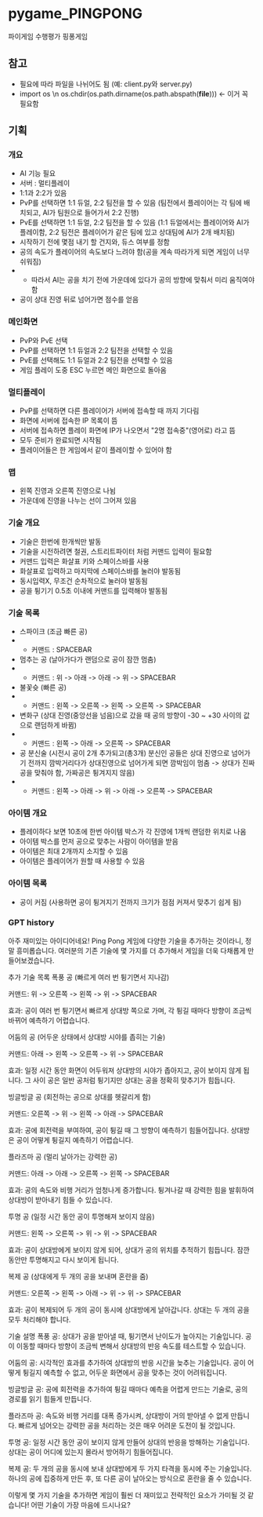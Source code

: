 # pygame_PINGPONG
파이게임 수행평가 핑퐁게임

## 참고
- 필요에 따라 파일을 나뉘어도 됨 (예: client.py와 server.py)
- import os \n os.chdir(os.path.dirname(os.path.abspath(__file__))) <- 이거 꼭 필요함

## 기획

### 개요
- AI 기능 필요
- 서버 : 멀티플레이
- 1:1과 2:2가 있음
- PvP를 선택하면 1:1 듀얼, 2:2 팀전을 할 수 있음 (팀전에서 플레이어는 각 팀에 배치되고, AI가 팀원으로 들어가서 2:2 진행)
- PvE를 선택하면 1:1 듀얼, 2:2 팀전을 할 수 있음 (1:1 듀얼에서는 플레이어와 AI가 플레이함, 2:2 팀전은 플레이어가 같은 팀에 있고 상대팀에 AI가 2개 배치됨)
- 시작하기 전에 몇점 내기 할 건지와, 듀스 여부를 정함 
- 공의 속도가 플레이어의 속도보다 느려야 함(공을 계속 따라가게 되면 게임이 너무 쉬워짐)
- - 따라서 AI는 공을 치기 전에 가운데에 있다가 공의 방향에 맞춰서 미리 움직여야 함
- 공이 상대 진영 뒤로 넘어가면 점수를 얻음

### 메인화면
- PvP와 PvE 선택
- PvP를 선택하면 1:1 듀얼과 2:2 팀전을 선택할 수 있음
- PvE를 선택해도 1:1 듀얼과 2:2 팀전을 선택할 수 있음
- 게임 플레이 도중 ESC 누르면 메인 화면으로 돌아옴

### 멀티플레이
- PvP를 선택하면 다른 플레이어가 서버에 접속할 때 까지 기다림
- 화면에 서버에 접속한 IP 목록이 뜸
- 서버에 접속하면 플레이 화면에 IP가 나오면서 "2명 접속중"(영어로) 라고 뜸
- 모두 준비가 완료되면 시작됨
- 플레이어들은 한 게임에서 같이 플레이할 수 있어야 함

### 맵
- 왼쪽 진영과 오른쪽 진영으로 나뉨
- 가운데에 진영을 나누는 선이 그어져 있음 

### 기술 개요
- 기술은 한번에 한개씩만 발동
- 기술을 시전하려면 철권, 스트리트파이터 처럼 커맨드 입력이 필요함
- 커맨드 입력은 화살표 키와 스페이스바를 사용
- 화살표로 입력하고 마지막에 스페이스바를 눌러야 발동됨
- 동시입력X, 무조건 순차적으로 눌러야 발동됨 
- 공을 튕기기 0.5초 이내에 커맨드를 입력해야 발동됨

### 기술 목록
- 스파이크 (조금 빠른 공)
- - 커맨드 : SPACEBAR
- 멈추는 공 (날아가다가 랜덤으로 공이 잠깐 멈춤)
- - 커맨드 : 위 -> 아래 -> 아래 -> 위 -> SPACEBAR  
- 불꽃슛 (빠른 공)
- - 커맨드 : 왼쪽 -> 오른쪽 -> 왼쪽 -> 오른쪽 -> SPACEBAR
- 변화구 (상대 진영(중앙선을 넘음)으로 갔을 때 공의 방향이 -30 ~ +30 사이의 값으로 랜덤하게 바뀜)
- - 커맨드 : 왼쪽 -> 아래 -> 오른쪽 -> SPACEBAR
- 공 분신술 (시전시 공이 2개 추가되고(총3개) 분신인 공들은 상대 진영으로 넘어가기 전까지 깜박거리다가 상대진영으로 넘어가게 되면 깜박임이 멈춤 -> 상대가 진짜 공을 맞춰야 함, 가짜공은 튕겨지지 않음)
- - 커맨드 : 왼쪽 -> 아래 -> 위 -> 아래 -> 오른쪽 -> SPACEBAR

### 아이템 개요
- 플레이하다 보면 10초에 한번 아이템 박스가 각 진영에 1개씩 랜덤한 위치로 나옴
- 아이템 박스를 먼저 공으로 맞추는 사람이 아이템을 받음
- 아이템은 최대 2개까지 소지할 수 있음
- 아이템은 플레이어가 원할 때 사용할 수 있음

### 아이템 목록
- 공이 커짐 (사용하면 공이 튕겨지기 전까지 크기가 점점 커져서 맞추기 쉽게 됨) 


### GPT history
아주 재미있는 아이디어네요! Ping Pong 게임에 다양한 기술을 추가하는 것이라니, 정말 흥미롭습니다. 여러분의 기존 기술에 몇 가지를 더 추가해서 게임을 더욱 다채롭게 만들어보겠습니다.

추가 기술 목록
폭풍 공 (빠르게 여러 번 튕기면서 지나감)

커맨드: 위 -> 오른쪽 -> 왼쪽 -> 위 -> SPACEBAR

효과: 공이 여러 번 튕기면서 빠르게 상대방 쪽으로 가며, 각 튕길 때마다 방향이 조금씩 바뀌어 예측하기 어렵습니다.

어둠의 공 (어두운 상태에서 상대방 시야를 좁히는 기술)

커맨드: 아래 -> 왼쪽 -> 오른쪽 -> 위 -> SPACEBAR

효과: 일정 시간 동안 화면이 어두워져 상대방의 시야가 좁아지고, 공이 보이지 않게 됩니다. 그 사이 공은 일반 공처럼 튕기지만 상대는 공을 정확히 맞추기가 힘듭니다.

빙글빙글 공 (회전하는 공으로 상대를 헷갈리게 함)

커맨드: 오른쪽 -> 위 -> 왼쪽 -> 아래 -> SPACEBAR

효과: 공에 회전력을 부여하여, 공이 튕길 때 그 방향이 예측하기 힘들어집니다. 상대방은 공이 어떻게 튕길지 예측하기 어렵습니다.

플라즈마 공 (멀리 날아가는 강력한 공)

커맨드: 아래 -> 아래 -> 오른쪽 -> 왼쪽 -> SPACEBAR

효과: 공의 속도와 비행 거리가 엄청나게 증가합니다. 튕겨나갈 때 강력한 힘을 발휘하여 상대방이 받아내기 힘들 수 있습니다.

투명 공 (일정 시간 동안 공이 투명해져 보이지 않음)

커맨드: 왼쪽 -> 오른쪽 -> 위 -> 위 -> SPACEBAR

효과: 공이 상대방에게 보이지 않게 되어, 상대가 공의 위치를 추적하기 힘듭니다. 잠깐 동안만 투명해지고 다시 보이게 됩니다.

복제 공 (상대에게 두 개의 공을 보내며 혼란을 줌)

커맨드: 오른쪽 -> 왼쪽 -> 아래 -> 위 -> 위 -> SPACEBAR

효과: 공이 복제되어 두 개의 공이 동시에 상대방에게 날아갑니다. 상대는 두 개의 공을 모두 처리해야 합니다.

기술 설명
폭풍 공: 상대가 공을 받아낼 때, 튕기면서 난이도가 높아지는 기술입니다. 공이 이동할 때마다 방향이 조금씩 변해서 상대방의 반응 속도를 테스트할 수 있습니다.

어둠의 공: 시각적인 효과를 추가하여 상대방의 반응 시간을 늦추는 기술입니다. 공이 어떻게 튕길지 예측할 수 없고, 어두운 화면에서 공을 맞추는 것이 어려워집니다.

빙글빙글 공: 공에 회전력을 추가하여 튕길 때마다 예측을 어렵게 만드는 기술로, 공의 경로를 읽기 힘들게 만듭니다.

플라즈마 공: 속도와 비행 거리를 대폭 증가시켜, 상대방이 거의 받아낼 수 없게 만듭니다. 빠르게 넘어오는 강력한 공을 처리하는 것은 매우 어려운 도전이 될 것입니다.

투명 공: 일정 시간 동안 공이 보이지 않게 만들어 상대의 반응을 방해하는 기술입니다. 상대는 공이 어디에 있는지 몰라서 방어하기 힘들어집니다.

복제 공: 두 개의 공을 동시에 보내 상대방에게 두 가지 타격을 동시에 주는 기술입니다. 하나의 공에 집중하게 만든 후, 또 다른 공이 날아오는 방식으로 혼란을 줄 수 있습니다.

이렇게 몇 가지 기술을 추가하면 게임이 훨씬 더 재미있고 전략적인 요소가 가미될 것 같습니다! 어떤 기술이 가장 마음에 드시나요?
